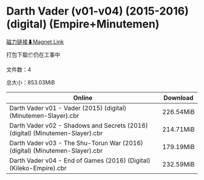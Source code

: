 # Darth Vader (v01-v04) (2015-2016) (digital) (Empire+Minutemen)

[磁力链接⬇Magnet Link](magnet:?xt=urn:btih:599979687a157f4aecab129c663c97c5a7ba417f&dn=Darth%20Vader%20%28v01-v04%29%20%282015-2016%29%20%28digital%29%20%28Empire%2BMinutemen%29)

打包下载📦仍在工事中

文件数：4

总大小：853.03MiB

Online | Download
--- | ---
Darth Vader v01 - Vader (2015) (digital) (Minutemen-Slayer).cbr | 226.54MiB
Darth Vader v02 - Shadows and Secrets (2016) (digital) (Minutemen-Slayer).cbr | 214.71MiB
Darth Vader v03 - The Shu-Torun War (2016) (digital) (Minutemen-Slayer).cbr | 179.19MiB
Darth Vader v04 - End of Games (2016) (Digital) (Kileko-Empire).cbr | 232.59MiB